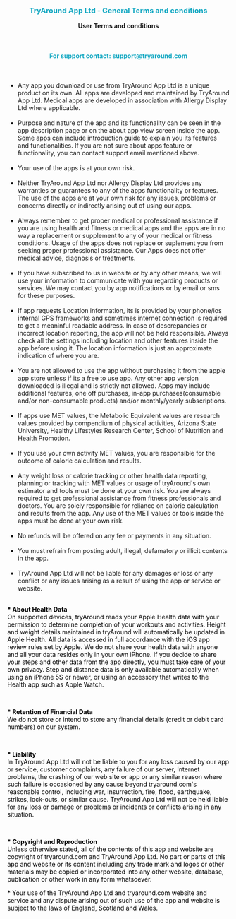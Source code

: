 <br><br>
<h3><p style="text-align:center; color: #14A8C2;"><b>TryAround App Ltd - General Terms and conditions</b></p></h3>

<p style="text-align:center;">
    <b>User Terms and conditions</b>
</p>
<br>

<h4><p style="text-align:center; color: #14A8C2;"><b>For support contact: support@tryaround.com</b></p></h4>

<br>

<p style="color: #000000;">

* Any app you download or use from TryAround App Ltd is a unique product on its own. All apps are developed and maintained by TryAround App Ltd. Medical apps are developed in association with Allergy Display Ltd where applicable.<br><br>
* Purpose and nature of the app and its functionality can be seen in the app description page or on the about app view screen inside the app. Some apps can include introduction guide to explain you its features and functionalities. If you are not sure about apps feature or functionality, you can contact support email mentioned above.<br><br>
* Your use of the apps is at your own risk.<br><br>
* Neither TryAround App Ltd nor Allergy Display Ltd provides any warranties or guarantees to any of the apps functionality or features. The use of the apps are at your own risk for any issues, problems or concerns directly or indirectly arising out of using our apps.<br><br>
* Always remember to get proper medical or professional assistance if you are using health and fitness or medical apps and the apps are in no way a replacement or supplement to any of your medical or fitness conditions. Usage of the apps does not replace or suplement you from seeking proper professional assistance. Our Apps does not offer medical advice, diagnosis or treatments.<br><br>
* If you have subscribed to us in website or by any other means, we will use your information to communicate with you regarding products or services. We may contact you by app notifications or by email or sms for these purposes.<br><br>
* If app requests Location information, its is provided by your phone/ios internal GPS frameworks and sometimes internet connection is required to get a meaninful readable address. In case of descrepancies or incorrect location reporting, the app will not be held responsible. Always check all the settings including location and other features inside the app before using it. The location information is just an approximate indication of where you are.<br><br>
* You are not allowed to use the app without purchasing it from the apple app store unless if its a free to use app. Any other app version downloaded is illegal and is strictly not allowed. Apps may include additional features, one off purchases, in-app purchases(consumable and/or non-consumable products) and/or monthly/yearly subscriptions.<br><br>
* If apps use MET values, the Metabolic Equivalent values are research values provided by compendium of physical activities, Arizona State University, Healthy Lifestyles Research Center, School of Nutrition and Health Promotion.<br><br>
* If you use your own activity MET values, you are responsible for the outcome of calorie calculation and results.<br><br>
* Any weight loss or calorie tracking or other health data reporting, planning or tracking with MET values or usage of tryAround's own estimator and tools must be done at your own risk. You are always required to get professional assistance from fitness professionals and doctors. You are solely responsible for reliance on calorie calculation and results from the app. Any use of the MET values or tools inside the apps must be done at your own risk.<br><br>
* No refunds will be offered on any fee or payments in any situation.<br><br>
* You must refrain from posting adult, illegal, defamatory or illicit contents in the app.<br><br>
* TryAround App Ltd will not be liable for any damages or loss or any conflict or any issues arising as a result of using the app or service or website.<br><br>



<p style="color: #000000;"><b>* About Health Data</b><br>
On supported devices, tryAround reads your Apple Health data with your permission to determine completion of your workouts and activities. Height and weight details maintained in tryAround will automatically be updated in Apple Health. All data is accessed in full accordance with the iOS app review rules set by Apple. We do not share your health data with anyone and all your data resides only in your own iPhone. If you decide to share your steps and other data from the app directly, you must take care of your own privacy. Step and distance data is only available automatically when using an iPhone 5S or newer, or using an accessory that writes to the Health app such as Apple Watch.</p>

<br>

<p style="color: #000000;"><b>* Retention of Financial Data</b><br>We do not store or intend to store any financial details (credit or debit card numbers) on our system. </p>

<br>

<p style="color: #000000;"><b>* Liability</b><br>In TryAround App Ltd will not be liable to you for any loss caused by our app or service, customer complaints, any failure of our server, Internet problems, the crashing of our web site or app or any similar reason where such failure is occasioned by any cause beyond tryaround.com&#39;s reasonable control, including war, insurrection, fire, flood, earthquake, strikes, lock-outs, or similar cause. TryAround App Ltd will not be held liable for any loss or damage or problems or incidents or conflicts arising in any situation.
</p>
<br>


<p style="color: #000000;"><b>* Copyright and Reproduction</b><br>Unless otherwise stated, all of the contents of this app and website are copyright of tryaround.com and TryAround App Ltd. No part or parts of this app and website or its content including any trade mark and logos or other materials may be copied or incorporated into any other website, database, publication or other work in any form whatsoever. </p>

<p style="color: #000000;">* Your use of the TryAround App Ltd and tryaround.com website and service and any dispute arising out of such use of the app and website is subject to the laws of England, Scotland and Wales. </p>


<br>


</p>

<br><br><br>
